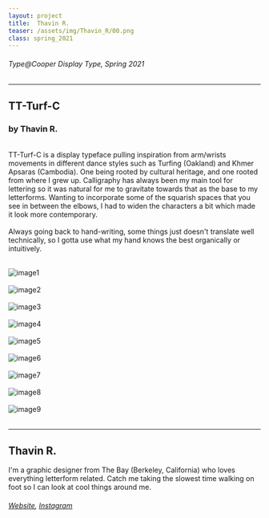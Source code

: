 ```yaml
---
layout: project
title:  Thavin R.
teaser: /assets/img/Thavin_R/00.png
class: spring_2021
---
```

###### Type@Cooper Display Type, Spring 2021 ######
---
## TT-Turf-C ##
### by Thavin R. ###
<br>
TT-Turf-C is a display typeface pulling inspiration from arm/wrists movements in different dance styles such as Turfing (Oakland) and Khmer Apsaras (Cambodia). One being rooted by cultural heritage, and one rooted from where I grew up. Calligraphy has always been my main tool for lettering so it was natural for me to gravitate towards that as the base to my letterforms. Wanting to incorporate some of the squarish spaces that you see in between the elbows, I had to widen the characters a bit which made it look more contemporary.
<br><br>
Always going back to hand-writing, some things just doesn't translate well technically, so I gotta use what my hand knows the best organically or intuitively.
<br><br>

![image1](/assets/img/Thavin_R/01.png)
<br><br>
![image2](/assets/img/Thavin_R/02.png)
<br><br>
![image3](/assets/img/Thavin_R/03.png)
<br><br>
![image4](/assets/img/Thavin_R/04.png)
<br><br>
![image5](/assets/img/Thavin_R/05.png)
<br><br>
![image6](/assets/img/Thavin_R/06.png)
<br><br>
![image7](/assets/img/Thavin_R/07.png)
<br><br>
![image8](/assets/img/Thavin_R/08.png)
<br><br>
![image9](/assets/img/Thavin_R/09.png)
<br><br>

---
## Thavin R. ##
I'm a graphic designer from The Bay (Berkeley, California) who loves everything letterform related. Catch me taking the slowest time walking on foot so I can look at cool things around me.
<br>
###### [Website](https://thavinr.xyz/), [Instagram](https://www.instagram.com/thavin_r/) ######
